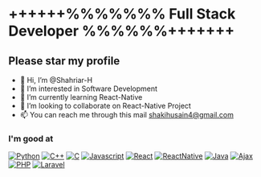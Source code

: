 # ++++++%%%%%%% Full Stack Developer %%%%%%+++++++ #
## Please star my profile ##
- 👋 Hi, I’m @Shahriar-H
- 👀 I’m interested in Software Development
- 🌱 I’m currently learning React-Native
- 💞️ I’m looking to collaborate on React-Native Project
- 📫 You can reach me through this mail shakihusain4@gmail.com

<!---
Shahriar-H/Shahriar-H is a ✨ special ✨ repository because its `README.md` (this file) appears on your GitHub profile.
You can click the Preview link to take a look at your changes.
--->

### I'm good at ###
[![Python](https://img.shields.io/badge/-Python-brightgreen?style=flat)](https://www.python.org/)
[![C++](https://img.shields.io/badge/-C++-blue?style=flat)](https://www.python.org/)
[![C](https://img.shields.io/badge/-C-blue?style=flat)](https://www.python.org/)
[![Javascript](https://img.shields.io/badge/-Javascripty-yellow?style=flat)](https://www.python.org/)
[![React](https://img.shields.io/badge/-ReactNative-green?style=flat)](https://www.python.org/)
[![ReactNative](https://img.shields.io/badge/-C++-blue?style=flat)](https://www.python.org/)
[![Java](https://img.shields.io/badge/-Java-orange?style=flat)](https://www.python.org/)
[![Ajax](https://img.shields.io/badge/-Ajax-blue?style=flat)](https://www.python.org/)
[![PHP](https://img.shields.io/badge/-PHP-green?style=flat)](https://www.python.org/)
[![Laravel](https://img.shields.io/badge/-Laravel-red?style=flat)](https://www.python.org/)


